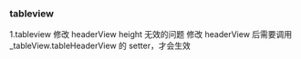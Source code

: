 ### tableview
1.tableview 修改 headerView height 无效的问题
修改 headerView 后需要调用 _tableView.tableHeaderView 的 setter，才会生效



